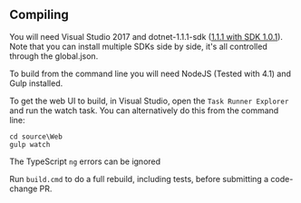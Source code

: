 ## Compiling
You will need Visual Studio 2017 and dotnet-1.1.1-sdk ([1.1.1 with SDK 1.0.1](https://github.com/dotnet/core/blob/master/release-notes/download-archives/1.1.1-download.md)).  
Note that you can install multiple SDKs side by side, it's all controlled through the global.json.

To build from the command line you will need  NodeJS (Tested with 4.1) and Gulp installed.

To get the web UI to build, in Visual Studio, open the `Task Runner Explorer` and run the watch task. You can alternatively do this from the command line: 
```
cd source\Web
gulp watch
```

The TypeScript `ng` errors can be ignored

Run `build.cmd` to do a full rebuild, including tests, before submitting a code-change PR.

